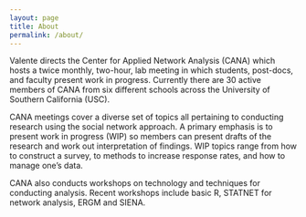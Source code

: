 ```yaml
---
layout: page
title: About
permalink: /about/
---
```


Valente directs the Center for Applied Network Analysis (CANA) which hosts a twice monthly, two-hour, lab meeting in which students, post-docs, and faculty present work in progress.  Currently there are 30 active members of CANA from six different schools across the University of Southern California (USC).

CANA meetings cover a diverse set of topics all pertaining to conducting research using the social network approach.  A primary emphasis is to present work in progress (WIP) so members can present drafts of the research and work out interpretation of findings.  WIP topics range from how to construct a survey, to methods to increase response rates, and how to manage one’s data.

CANA also conducts workshops on technology and techniques for conducting analysis.  Recent workshops include basic R, STATNET for network analysis, ERGM and SIENA.
